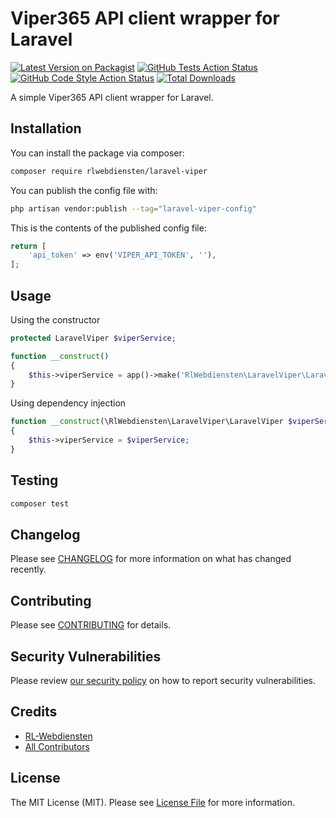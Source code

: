 # Viper365 API client wrapper for Laravel

[![Latest Version on Packagist](https://img.shields.io/packagist/v/rlwebdiensten/laravel-viper.svg?style=flat-square)](https://packagist.org/packages/rlwebdiensten/laravel-viper)
[![GitHub Tests Action Status](https://img.shields.io/github/workflow/status/rlwebdiensten/laravel-viper/run-tests?label=tests)](https://github.com/rlwebdiensten/laravel-viper/actions?query=workflow%3Arun-tests+branch%3Amain)
[![GitHub Code Style Action Status](https://img.shields.io/github/workflow/status/rlwebdiensten/laravel-viper/Check%20&%20fix%20styling?label=code%20style)](https://github.com/rlwebdiensten/laravel-viper/actions?query=workflow%3A"Check+%26+fix+styling"+branch%3Amain)
[![Total Downloads](https://img.shields.io/packagist/dt/rlwebdiensten/laravel-viper.svg?style=flat-square)](https://packagist.org/packages/rlwebdiensten/laravel-viper)

A simple Viper365 API client wrapper for Laravel.

## Installation

You can install the package via composer:

```bash
composer require rlwebdiensten/laravel-viper
```

You can publish the config file with:

```bash
php artisan vendor:publish --tag="laravel-viper-config"
```

This is the contents of the published config file:

```php
return [
    'api_token' => env('VIPER_API_TOKEN', ''),
];
```

## Usage

Using the constructor
```php
protected LaravelViper $viperService;

function __construct()
{
    $this->viperService = app()->make('RlWebdiensten\LaravelViper\LaravelViper');;
}
```

Using dependency injection
```php
function __construct(\RlWebdiensten\LaravelViper\LaravelViper $viperService)
{
    $this->viperService = $viperService;
}
```

## Testing

```bash
composer test
```

## Changelog

Please see [CHANGELOG](CHANGELOG.md) for more information on what has changed recently.

## Contributing

Please see [CONTRIBUTING](.github/CONTRIBUTING.md) for details.

## Security Vulnerabilities

Please review [our security policy](../../security/policy) on how to report security vulnerabilities.

## Credits

- [RL-Webdiensten](https://github.com/RL-Webdiensten)
- [All Contributors](../../contributors)

## License

The MIT License (MIT). Please see [License File](LICENSE.md) for more information.
